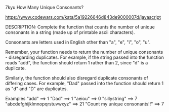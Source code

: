 7kyu How Many Unique Consonants?

https://www.codewars.com/kata/5a19226646d843de9000007d/javascript

DESCRIPTION:
Complete the function that counts the number of unique consonants in a string (made up of printable ascii characters).

Consonants are letters used in English other than "a", "e", "i", "o", "u".

Remember, your function needs to return the number of unique consonants - disregarding duplicates. For example, if the string passed into the function reads "add", the function should return 1 rather than 2, since "d" is a duplicate.

Similarly, the function should also disregard duplicate consonants of differing cases. For example, "Dad" passed into the function should return 1 as "d" and "D" are duplicates.

Examples
"add" ==> 1
"Dad" ==> 1
"aeiou" ==> 0
"sillystring" ==> 7
"abcdefghijklmnopqrstuvwxyz" ==> 21
"Count my unique consonants!!" ==> 7
